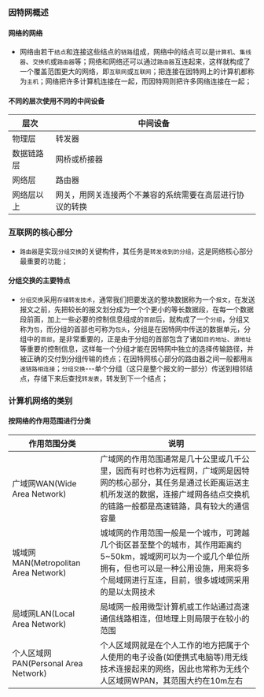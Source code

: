 ### 因特网概述
#### 网络的网络
+ 网络由若干`结点`和连接这些结点的`链路`组成，网络中的结点可以是`计算机`、`集线器`、`交换机`或`路由器`等；网络和网络还可以通过`路由器`互连起来，这样就构成了一个覆盖范围更大的网络，即`互联网`或`互联网`；把连接在因特网上的计算机都称为`主机`；网络把许多计算机连接在一起，而因特网则把许多网络连接在一起；
#### 不同的层次使用不同的中间设备

|层次|中间设备|
|------|------|
|物理层|转发器|
|数据链路层|网桥或桥接器|
|网络层|路由器|
|网络层以上|网关，用网关连接两个不兼容的系统需要在高层进行协议的转换|

### 互联网的核心部分
+ `路由器`是实现`分组交换`的关键构件，其任务是`转发收到的分组`，这是网络核心部分最重要的功能；
#### 分组交换的主要特点
+ `分组交换`采用`存储转发技术`，通常我们把要发送的整块数据称为一个`报文`，在发送报文之前，先把较长的报文划分成为一个个更小的等长数据段，在每一个数据段前面，加上一些必要的控制信息组成的`首部`后，就构成了一个`分组`，分组又称为`包`，而分组的首部也可称为`包头`，分组是在因特网中传送的数据单元，分组中的`首部`，是非常重要的，正是由于分组的首部包含了诸如`目的地址`、`源地址`等重要的控制信息，这样每一个分组才能在因特网中独立的选择传输路径，并被正确的交付到分组传输的终点；在因特网核心部分的路由器之间一般都用`高速链路相连接`；`分组交换`---单个分组（这只是整个报文的一部分）传送到相邻结点，存储下来后查找`转发表`，转发到下一个结点；

### 计算机网络的类别
#### 按网络的作用范围进行分类

|作用范围分类|说明|
|-------|-------|
|广域网WAN(Wide Area Network)|广域网的作用范围通常是几十公里或几千公里，因而有时也称为远程网，广域网是因特网的核心部分，其任务是通过长距离运送主机所发送的数据，连接广域网各结点交换机的链路一般都是高速链路，具有较大的通信容量|
|城域网MAN(Metropolitan Area Network)|城域网的作用范围一般是一个城市，可跨越几个街区甚至整个的城市，其作用距离约5~50km，城域网可以为一个或几个单位所拥有，但也可以是一种公用设施，用来将多个局域网进行互连，目前，很多城域网采用的是以太网技术|
|局域网LAN(Local Area Network)|局域网一般用微型计算机或工作站通过高速通信线路相连，但地理上则局限于在较小的范围|
|个人区域网PAN(Personal Area Network)|个人区域网就是在个人工作的地方把属于个人使用的电子设备(如便携式电脑等)用无线技术连接起来的网络，因此也常称为无线个人区域网WPAN，其范围大约在10m左右|